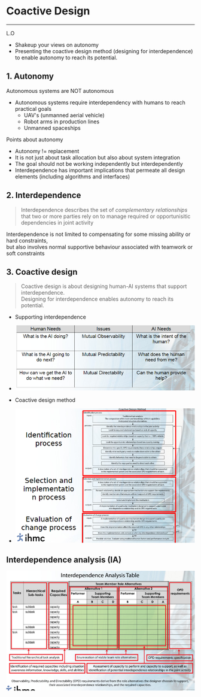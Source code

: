 # Coactive Design

---

L.O
- Shakeup your views on autonomy
- Presenting the coactive design method (designing for interdependence) to enable autonomy to reach its potential.

## 1. Autonomy
Autonomous systems are NOT autonomous
- Autonomous systems require interdependency with humans to reach practical goals
  - UAV's (unmanned aerial vehicle)
  - Robot arms in production lines
  - Unmanned spaceships

Points about autonomy
- Autonomy != replacement
- It is not just about task allocation but also about system integration
- The goal should not be working independently but interdependently
- Interdependence has important implications that permeate all design elements (including algorithms and interfaces)

## 2. Interdependence
> Interdependence describes the set of *complementary relationships* that
> two or more parties rely on to manage required or opportunisitic dependencies in joint activity

Interdependence is not limited to compensating for some missing ability or hard constraints, <br>
but also involves normal supportive behaviour associated with teamwork or soft constraints

## 3. Coactive design
> Coactive design is about designing human-AI systems that support interdependence. <Br>
> Designing for interdependence enables autonomy to reach its potential.

- Supporting interdependence
- ![img_1.png](images/img_1.png)

- Coactive design method
- ![img_2.png](images/img_2.png)

## Interdependence analysis (IA)
![img_3.png](images/img_3.png)


